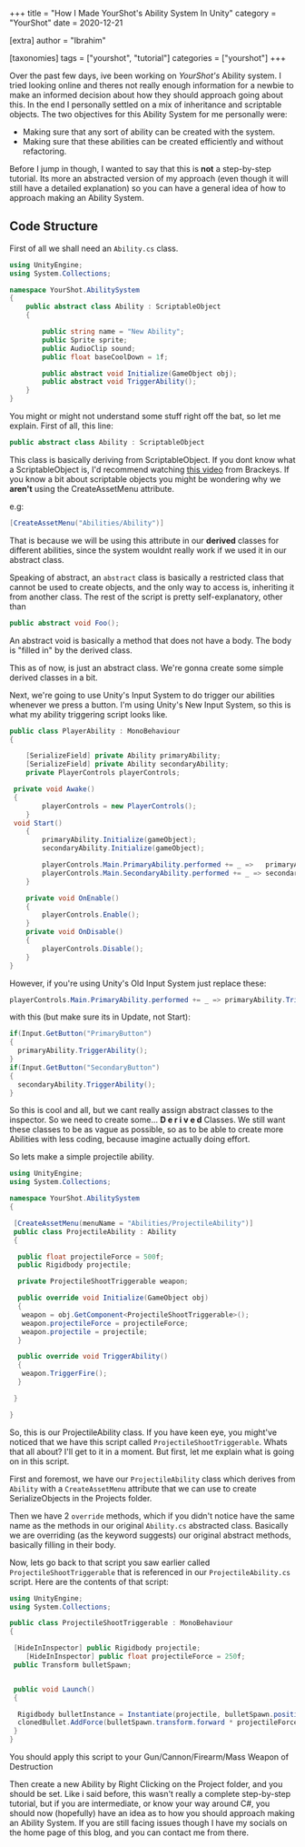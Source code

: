 +++
title = "How I Made YourShot's Ability System In Unity"
category = "YourShot"
date = 2020-12-21

[extra]
author = "Ibrahim"

[taxonomies]
tags = ["yourshot", "tutorial"]
categories = ["yourshot"]
+++

Over the past few days, ive been working on _YourShot's_ Ability system. I tried looking online and theres not really enough <!-- more --> information for a newbie to make an informed decision about how they should approach going about this. In the end I personally settled on a mix of inheritance and scriptable objects. The two objectives for this Ability System for me personally were:

- Making sure that any sort of ability can be created with the system.
- Making sure that these abilities can be created efficiently and without refactoring.

Before I jump in though, I wanted to say that this is **not** a step-by-step tutorial. Its more an abstracted version of my approach (even though it will still have a detailed explanation) so you can have a general idea of how to approach making an Ability System.

## Code Structure

First of all we shall need an `Ability.cs` class.

```cs
using UnityEngine;
using System.Collections;

namespace YourShot.AbilitySystem
{
    public abstract class Ability : ScriptableObject
    {

        public string name = "New Ability";
        public Sprite sprite;
        public AudioClip sound;
        public float baseCoolDown = 1f;

        public abstract void Initialize(GameObject obj);
        public abstract void TriggerAbility();
    }
}
```

You might or might not understand some stuff right off the bat, so let me explain.
First of all, this line:

```cs
public abstract class Ability : ScriptableObject
```

This class is basically deriving from ScriptableObject. If you dont know what a ScriptableObject is, I'd recommend watching [this video](https://www.youtube.com/watch?v=aPXvoWVabPY) from Brackeys. If you know a bit about scriptable objects you might be wondering why we **aren't** using the CreateAssetMenu attribute.

e.g:

```cs
[CreateAssetMenu("Abilities/Ability")]
```

That is because we will be using this attribute in our **derived** classes for different abilities, since the system wouldnt really work if we used it in our abstract class.

Speaking of abstract, an `abstract` class is basically a restricted class that cannot be used to create objects, and the only way to access is, inheriting it from another class. The rest of the script is pretty self-explanatory, other than

```cs
public abstract void Foo();
```

An abstract void is basically a method that does not have a body. The body is "filled in" by the derived class.

This as of now, is just an abstract class. We're gonna create some simple derived classes in a bit.

Next, we're going to use Unity's Input System to do trigger our abilities whenever we press a button. I'm using Unity's New Input System, so this is what my ability triggering script looks like.

```cs
public class PlayerAbility : MonoBehaviour
{

    [SerializeField] private Ability primaryAbility;
    [SerializeField] private Ability secondaryAbility;
    private PlayerControls playerControls;

 private void Awake()
 {
        playerControls = new PlayerControls();
    }
 void Start()
    {
        primaryAbility.Initialize(gameObject);
        secondaryAbility.Initialize(gameObject);

        playerControls.Main.PrimaryAbility.performed += _ =>   primaryAbility.TriggerAbility();
        playerControls.Main.SecondaryAbility.performed += _ => secondaryAbility.TriggerAbility();
    }

    private void OnEnable()
    {
        playerControls.Enable();
    }
    private void OnDisable()
    {
        playerControls.Disable();
    }
}
```

However, if you're using Unity's Old Input System just replace these:

```cs
playerControls.Main.PrimaryAbility.performed += _ => primaryAbility.TriggerAbility();
```

with this (but make sure its in Update, not Start):

```cs
if(Input.GetButton("PrimaryButton")
{
  primaryAbility.TriggerAbility();
}
if(Input.GetButton("SecondaryButton")
{
  secondaryAbility.TriggerAbility();
}
```

So this is cool and all, but we cant really assign abstract classes to the inspector. So we need to create some... **D e r i v e d** Classes. We still want these classes to be as vague as possible, so as to be able to create more Abilities with less coding, because imagine actually doing effort.

So lets make a simple projectile ability.

```cs
using UnityEngine;
using System.Collections;

namespace YourShot.AbilitySystem
{

 [CreateAssetMenu(menuName = "Abilities/ProjectileAbility")]
 public class ProjectileAbility : Ability
 {

  public float projectileForce = 500f;
  public Rigidbody projectile;

  private ProjectileShootTriggerable weapon;

  public override void Initialize(GameObject obj)
  {
   weapon = obj.GetComponent<ProjectileShootTriggerable>();
   weapon.projectileForce = projectileForce;
   weapon.projectile = projectile;
  }

  public override void TriggerAbility()
  {
   weapon.TriggerFire();
  }

 }

}
```

So, this is our ProjectileAbility class. If you have keen eye, you might've noticed that we have this script called `ProjectileShootTriggerable`. Whats that all about? I'll get to it in a moment. But first, let me explain what is going on in this script.

First and foremost, we have our `ProjectileAbility` class which derives from `Ability` with a `CreateAssetMenu` attribute that we can use to create SerializeObjects in the Projects folder.

Then we have 2 `override` methods, which if you didn't notice have the same name as the methods in our original `Ability.cs` abstracted class. Basically we are overriding (as the keyword suggests) our original abstract methods, basically filling in their body.

Now, lets go back to that script you saw earlier called `ProjectileShootTriggerable` that is referenced in our `ProjectileAbility.cs` script. Here are the contents of that script:

```cs
using UnityEngine;
using System.Collections;

public class ProjectileShootTriggerable : MonoBehaviour
{

 [HideInInspector] public Rigidbody projectile;
    [HideInInspector] public float projectileForce = 250f;
 public Transform bulletSpawn;


 public void Launch()
 {

  Rigidbody bulletInstance = Instantiate(projectile, bulletSpawn.position, transform.rotation);
  clonedBullet.AddForce(bulletSpawn.transform.forward * projectileForce);
 }
}
```

You should apply this script to your Gun/Cannon/Firearm/Mass Weapon of Destruction

Then create a new Ability by Right Clicking on the Project folder, and you should be set. Like i said before, this wasn't really a complete step-by-step tutorial, but if you are intermediate, or know your way around C#, you should now (hopefully) have an idea as to how you should approach making an Ability System. If you are still facing issues though I have my socials on the home page of this blog, and you can contact me from there.
